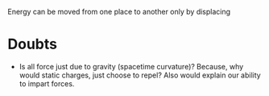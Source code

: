 Energy can be moved from one place to another only by displacing

# Doubts
- Is all force just due to gravity (spacetime curvature)? Because, why would static charges, just choose to repel? Also would explain our ability to impart forces.
